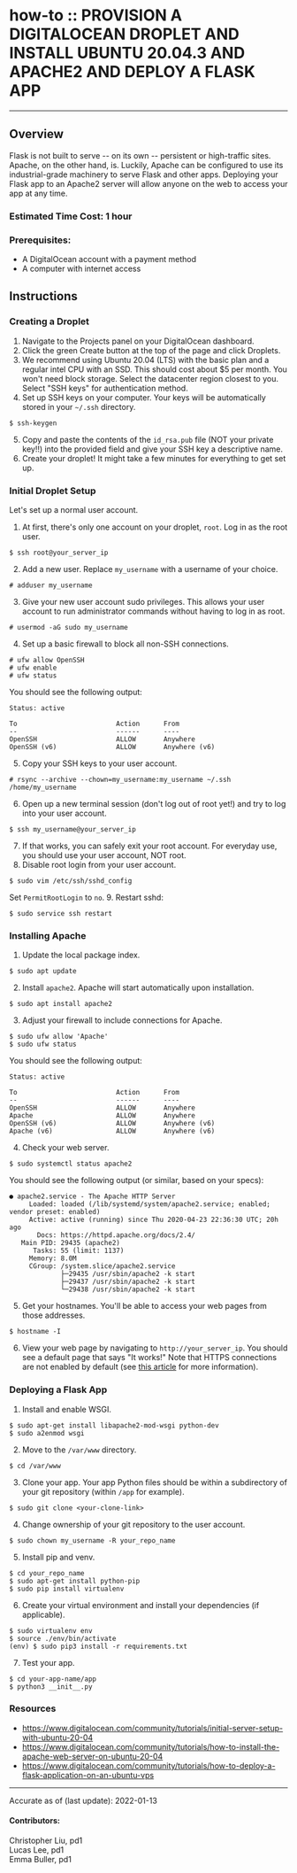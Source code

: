 # how-to :: PROVISION A DIGITALOCEAN DROPLET AND INSTALL UBUNTU 20.04.3 AND APACHE2 AND DEPLOY A FLASK APP
---
## Overview
Flask is not built to serve -- on its own -- persistent or high-traffic sites. Apache, on the other hand, is. Luckily, Apache can be configured to use its industrial-grade machinery to serve Flask and other apps. Deploying your Flask app to an Apache2 server will allow anyone on the web to access your app at any time.

### Estimated Time Cost: 1 hour

### Prerequisites:

- A DigitalOcean account with a payment method
- A computer with internet access

## Instructions

### Creating a Droplet
1. Navigate to the Projects panel on your DigitalOcean dashboard.
2. Click the green Create button at the top of the page and click Droplets.
3. We recommend using Ubuntu 20.04 (LTS) with the basic plan and a regular intel CPU with an SSD. This should cost about $5 per month. You won't need block storage. Select the datacenter region closest to you. Select "SSH keys" for authentication method.
4. Set up SSH keys on your computer. Your keys will be automatically stored in your `~/.ssh` directory.
```
$ ssh-keygen
```
5. Copy and paste the contents of the `id_rsa.pub` file (NOT your private key!!) into the provided field and give your SSH key a descriptive name.
6. Create your droplet! It might take a few minutes for everything to get set up.

### Initial Droplet Setup
Let's set up a normal user account.
1. At first, there's only one account on your droplet, `root`. Log in as the root user.
```
$ ssh root@your_server_ip
```
2. Add a new user. Replace `my_username` with a username of your choice.
```
# adduser my_username
```
3. Give your new user account sudo privileges. This allows your user account to run administrator commands without having to log in as root.
```
# usermod -aG sudo my_username
```
4. Set up a basic firewall to block all non-SSH connections.
```
# ufw allow OpenSSH
# ufw enable
# ufw status
```
You should see the following output:
```
Status: active

To                         Action      From
--                         ------      ----
OpenSSH                    ALLOW       Anywhere
OpenSSH (v6)               ALLOW       Anywhere (v6)
```
5. Copy your SSH keys to your user account.
```
# rsync --archive --chown=my_username:my_username ~/.ssh /home/my_username
```
6. Open up a new terminal session (don't log out of root yet!) and try to log into your user account.
```
$ ssh my_username@your_server_ip
```
7. If that works, you can safely exit your root account. For everyday use, you should use your user account, NOT root.
8. Disable root login from your user account.
```
$ sudo vim /etc/ssh/sshd_config
```
Set `PermitRootLogin` to `no`.
9. Restart sshd:
```
$ sudo service ssh restart
```

### Installing Apache
1. Update the local package index.
```
$ sudo apt update
```
2. Install `apache2`. Apache will start automatically upon installation.
```
$ sudo apt install apache2
```
3. Adjust your firewall to include connections for Apache.
```
$ sudo ufw allow 'Apache'
$ sudo ufw status
```
You should see the following output:
```
Status: active

To                         Action      From
--                         ------      ----
OpenSSH                    ALLOW       Anywhere                  
Apache                     ALLOW       Anywhere                
OpenSSH (v6)               ALLOW       Anywhere (v6)             
Apache (v6)                ALLOW       Anywhere (v6)
```
4. Check your web server.
```
$ sudo systemctl status apache2
```
You should see the following output (or similar, based on your specs):
```
● apache2.service - The Apache HTTP Server
     Loaded: loaded (/lib/systemd/system/apache2.service; enabled; vendor preset: enabled)
     Active: active (running) since Thu 2020-04-23 22:36:30 UTC; 20h ago
       Docs: https://httpd.apache.org/docs/2.4/
   Main PID: 29435 (apache2)
      Tasks: 55 (limit: 1137)
     Memory: 8.0M
     CGroup: /system.slice/apache2.service
             ├─29435 /usr/sbin/apache2 -k start
             ├─29437 /usr/sbin/apache2 -k start
             └─29438 /usr/sbin/apache2 -k start
```
5. Get your hostnames. You'll be able to access your web pages from those addresses.
```
$ hostname -I
```
6. View your web page by navigating to `http://your_server_ip`. You should see a default page that says "It works!" Note that HTTPS connections are not enabled by default (see [this article](https://www.digitalocean.com/community/tutorials/how-to-create-a-self-signed-ssl-certificate-for-apache-in-ubuntu-20-04) for more information).

### Deploying a Flask App
1. Install and enable WSGI.
```
$ sudo apt-get install libapache2-mod-wsgi python-dev
$ sudo a2enmod wsgi
```
2. Move to the `/var/www` directory.
```
$ cd /var/www
```
3. Clone your app. Your app Python files should be within a subdirectory of your git repository (within `/app` for example).
```
$ sudo git clone <your-clone-link>
```
4. Change ownership of your git repository to the user account.
```
$ sudo chown my_username -R your_repo_name
```
5. Install pip and venv.
```
$ cd your_repo_name
$ sudo apt-get install python-pip
$ sudo pip install virtualenv
```
6. Create your virtual environment and install your dependencies (if applicable).
```
$ sudo virtualenv env
$ source ./env/bin/activate
(env) $ sudo pip3 install -r requirements.txt
```
7. Test your app.
```
$ cd your-app-name/app
$ python3 __init__.py
```

### Resources
* https://www.digitalocean.com/community/tutorials/initial-server-setup-with-ubuntu-20-04
* https://www.digitalocean.com/community/tutorials/how-to-install-the-apache-web-server-on-ubuntu-20-04
* https://www.digitalocean.com/community/tutorials/how-to-deploy-a-flask-application-on-an-ubuntu-vps

---

Accurate as of (last update): 2022-01-13

#### Contributors:  
Christopher Liu, pd1  
Lucas Lee, pd1  
Emma Buller, pd1  
